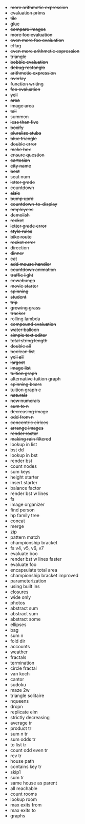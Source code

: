 - ~~more arithmetic expression~~
- ~~evaluation prims~~
- ~~tile~~
- ~~glue~~
- ~~compare images~~
- ~~more foo evaluation~~
- ~~even more foo evaluation~~
- ~~cflag~~
- ~~even more arithmetic expression~~
- ~~triangle~~
- ~~bobble evaluation~~
- ~~debug rectangle~~
- ~~arithmetic expression~~
- ~~overlay~~
- ~~function writing~~
- ~~foo evaluation~~
- ~~yell~~
- ~~area~~
- ~~image area~~
- ~~tall~~
- ~~summon~~
- ~~less than five~~
- ~~boxify~~
- ~~pluralize stubs~~
- ~~blue triangle~~
- ~~double error~~
- ~~make box~~
- ~~ensure question~~
- ~~cartesian~~
- ~~city name~~
- ~~best~~
- ~~seat num~~
- ~~letter grade~~
- ~~countdown~~
- ~~aisle~~
- ~~bump uprd~~
- ~~countdown-to-display~~
- ~~employees~~
- ~~demolish~~
- ~~rocket~~
- ~~letter grade error~~
- ~~style rules~~
- ~~bike route~~
- ~~rocket error~~
- ~~direction~~
- ~~dinner~~
- ~~cat~~
- ~~add mouse handler~~
- ~~countdown animation~~
- ~~traffic light~~
- ~~cowabunga~~
- ~~movie starter~~
- ~~spinning~~
- ~~student~~
- ~~trip~~
- ~~growing grass~~
- ~~tracker~~
- rolling lambda
- ~~compound evaluation~~
- ~~water balloon~~
- ~~simple text editor~~
- ~~total string length~~
- ~~double all~~
- ~~boolean list~~
- ~~yell all~~
- ~~largest~~
- ~~image list~~
- ~~tuition graph~~
- ~~alternative tuition graph~~
- ~~spinning bears~~
- ~~tuition graph c~~
- ~~naturals~~
- ~~new numerals~~
- ~~sum to n~~
- ~~decreasing image~~
- ~~odd from n~~
- ~~concentric cirlces~~
- ~~arrange images~~
- ~~render roster~~
- ~~making rain filtered~~
- lookup in list
- bst dd
- lookup in bst
- render bst
- count nodes
- sum keys
- height starter
- insert starter
- balance factor
- render bst w lines
- fs
- image organizer
- find person
- hp family tree
- concat
- merge
- zip
- pattern match
- championship bracket
- fs v4, v5, v6, v7
- evaluate boo
- render bst w lines faster
- evaluate foo
- encapsulate total area
- championship bracket improved
- parameterization
- using built ins
- closures
- wide only
- photos
- abstract sum
- abstract sum
- abstract some
- ellipses
- bag
- sum n
- fold dir
- accounts
- weather
- fractals
- termination
- circle fractal
- van koch
- cantor
- sudoku
- maze 2w
- triangle solitaire
- nqueens
- dropn
- replicate elm
- strictly decreasing
- average tr
- product tr
- sum n tr
- sum odds tr
- to list tr
- count odd even tr
- rev tr
- house path
- contains key tr
- skip1
- sum tr
- same house as parent
- all reachable
- count rooms
- lookup room
- max exits from
- max exits to
- graphs